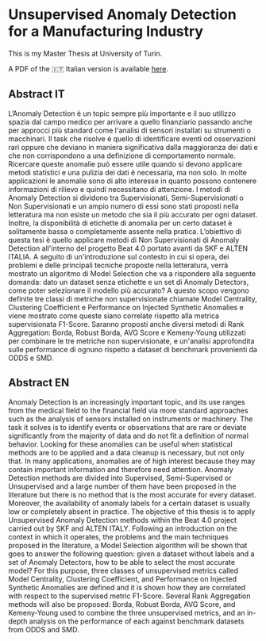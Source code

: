 # Unsupervised Anomaly Detection for a Manufacturing Industry

This is my Master Thesis at University of Turin. 

A PDF of the 🇮🇹 Italian version is available [here](https://github.com/lorisgir/TESI-MAGISTRALE/blob/main/thesis.pdf).

## Abstract IT
L’Anomaly Detection è un topic sempre più importante e il suo utilizzo spazia dal campo medico per arrivare a quello finanziario passando anche per approcci più standard come l'analisi di sensori installati su strumenti o macchinari. Il task che risolve è quello di identificare eventi od osservazioni rari oppure che deviano in maniera significativa dalla maggioranza dei dati e che non corrispondono a una definizione di comportamento normale. Ricercare queste anomalie può essere utile quando si devono applicare metodi statistici e una pulizia dei dati è necessaria, ma non solo. In molte applicazioni le anomalie sono di alto interesse in quanto possono contenere informazioni di rilievo e quindi necessitano di attenzione. I metodi di Anomaly Detection si dividono tra Supervisionati, Semi-Supervisionati o Non Supervisionati e un ampio numero di essi sono stati proposti nella letteratura ma non esiste un metodo che sia il più accurato per ogni dataset. Inoltre, la disponibilità di etichette di anomalia per un certo dataset è solitamente bassa o completamente assente nella pratica. L’obiettivo di questa tesi è quello applicare metodi di Non Supervisionati di Anomaly Detection all'interno del progetto Beat 4.0 portato avanti da SKF e ALTEN ITALIA. A seguito di un'introduzione sul contesto in cui si opera, dei problemi e delle principali tecniche proposte nella letteratura, verrà mostrato un algoritmo di Model Selection che va a rispondere alla seguente domanda: dato un dataset senza etichette e un set di Anomaly Detectors, come poter selezionare il modello più accurato? A questo scopo vengono definite tre classi di metriche non supervisionate chiamate Model Centrality, Clustering Coefficient e Performance on Injected Synthetic Anomalies e viene mostrato come queste siano correlate rispetto alla metrica supervisionata F1-Score. Saranno proposti anche diversi metodi di Rank Aggregation: Borda, Robust Borda, AVG Score e Kemeny-Young utilizzati per combinare le tre metriche non supervisionate, e un'analisi approfondita sulle performance di ognuno rispetto a dataset di benchmark provenienti da ODDS e SMD.


## Abstract EN
Anomaly Detection is an increasingly important topic, and its use ranges from the medical field to the financial field via more standard approaches such as the analysis of sensors installed on instruments or machinery. The task it solves is to identify events or observations that are rare or deviate significantly from the majority of data and do not fit a definition of normal behavior. Looking for these anomalies can be useful when statistical methods are to be applied and a data cleanup is necessary, but not only that. In many applications, anomalies are of high interest because they may contain important information and therefore need attention. Anomaly Detection methods are divided into Supervised, Semi-Supervised or Unsupervised and a large number of them have been proposed in the literature but there is no method that is the most accurate for every dataset. Moreover, the availability of anomaly labels for a certain dataset is usually low or completely absent in practice. The objective of this thesis is to apply Unsupervised Anomaly Detection methods within the Beat 4.0 project carried out by SKF and ALTEN ITALY. Following an introduction on the context in which it operates, the problems and the main techniques proposed in the literature, a Model Selection algorithm will be shown that goes to answer the following question: given a dataset without labels and a set of Anomaly Detectors, how to be able to select the most accurate model? For this purpose, three classes of unsupervised metrics called Model Centrality, Clustering Coefficient, and Performance on Injected Synthetic Anomalies are defined and it is shown how they are correlated with respect to the supervised metric F1-Score. Several Rank Aggregation methods will also be proposed: Borda, Robust Borda, AVG Score, and Kemeny-Young used to combine the three unsupervised metrics, and an in-depth analysis on the performance of each against benchmark datasets from ODDS and SMD.

